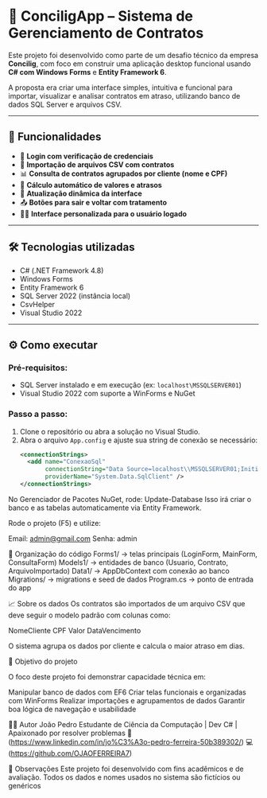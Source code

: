 # 💼 ConciligApp – Sistema de Gerenciamento de Contratos

Este projeto foi desenvolvido como parte de um desafio técnico da empresa **Concilig**, com foco em construir uma aplicação desktop funcional usando **C# com Windows Forms** e **Entity Framework 6**.

A proposta era criar uma interface simples, intuitiva e funcional para importar, visualizar e analisar contratos em atraso, utilizando banco de dados SQL Server e arquivos CSV.

---

## 📌 Funcionalidades

- 🔐 **Login com verificação de credenciais**
- 📂 **Importação de arquivos CSV com contratos**
- 📊 **Consulta de contratos agrupados por cliente (nome e CPF)**
- 🏦 **Cálculo automático de valores e atrasos**
- 🔄 **Atualização dinâmica da interface**
- 📤 **Botões para sair e voltar com tratamento**
- 🧑‍💼 **Interface personalizada para o usuário logado**

---

## 🛠️ Tecnologias utilizadas

- C# (.NET Framework 4.8)
- Windows Forms
- Entity Framework 6
- SQL Server 2022 (instância local)
- CsvHelper
- Visual Studio 2022

---

## ⚙️ Como executar

### Pré-requisitos:
- SQL Server instalado e em execução (ex: `localhost\MSSQLSERVER01`)
- Visual Studio 2022 com suporte a WinForms e NuGet

### Passo a passo:

1. Clone o repositório ou abra a solução no Visual Studio.
2. Abra o arquivo `App.config` e ajuste sua string de conexão se necessário:
   ```xml
   <connectionStrings>
     <add name="ConexaoSql"
          connectionString="Data Source=localhost\\MSSQLSERVER01;Initial Catalog=ConciligDB;Integrated Security=True;TrustServerCertificate=True;"
          providerName="System.Data.SqlClient" />
   </connectionStrings>

No Gerenciador de Pacotes NuGet, rode:
Update-Database
Isso irá criar o banco e as tabelas automaticamente via Entity Framework.

Rode o projeto (F5) e utilize:

Email: admin@gmail.com
Senha: admin

🧠 Organização do código
Forms1/ → telas principais (LoginForm, MainForm, ConsultaForm)
Models1/ → entidades de banco (Usuario, Contrato, ArquivoImportado)
Data1/ → AppDbContext com conexão ao banco
Migrations/ → migrations e seed de dados
Program.cs → ponto de entrada do app

📈 Sobre os dados
Os contratos são importados de um arquivo CSV que deve seguir o modelo padrão com colunas como:

NomeCliente
CPF
Valor
DataVencimento

O sistema agrupa os dados por cliente e calcula o maior atraso em dias.

🚀 Objetivo do projeto

O foco deste projeto foi demonstrar capacidade técnica em:

Manipular banco de dados com EF6
Criar telas funcionais e organizadas com WinForms
Realizar importações e agrupamentos de dados
Garantir boa lógica de navegação e usabilidade

🙋‍♂️ Autor
João Pedro
Estudante de Ciência da Computação | Dev C# | Apaixonado por resolver problemas
🔗 (https://www.linkedin.com/in/jo%C3%A3o-pedro-ferreira-50b389302/)
💻 (https://github.com/OJAOFERREIRA7)

📄 Observações
Este projeto foi desenvolvido com fins acadêmicos e de avaliação.
Todos os dados e nomes usados no sistema são fictícios ou genéricos


